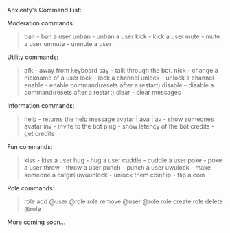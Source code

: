  Anxienty's Command List:

Moderation commands: 
> ban - ban a user
> unban - unban a user
> kick - kick a user
> mute - mute a user
> unmute - unmute a user

Utility commands:
> afk  - away from keyboard
> say - talk through the bot.
> nick - change a nickname of a user
> lock - lock a channel
> unlock - unlock a channel
> enable - enable command(resets after a restart)
> disable - disable a command(resets after a restart)
> clear - clear messages

Information commands:
> help - returns the help message
> avatar | ava | av - show someones avatar
> inv - invite to the bot
> ping - show latency of the bot
> credits - get credits

Fun commands:
> kiss - kiss a user
> hug - hug a user
> cuddle - cuddle a user
> poke - poke a user
> throw - throw a user
> punch - punch a user
> uwulock - make someone a catgirl
> uwuunlock - unlock them
> coinflip - flip a coin

Role commands:
> role add @user @role
> role remove @user @role
> role create <name>
> role delete @role

More coming soon...
